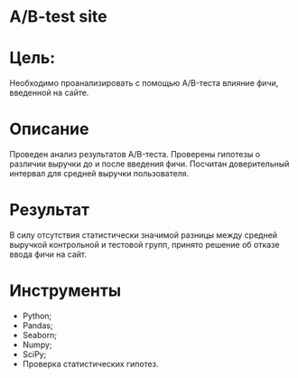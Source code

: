 # A/B-test site

# Цель:

Необходимо проанализировать с помощью A/B-теста влияние фичи, введенной на сайте.

# Описание

Проведен анализ результатов A/B-теста. 
Проверены гипотезы о различии выручки до и после введения фичи.
Посчитан доверительный интервал для средней выручки пользователя.

# Результат

В силу отсутствия статистически значимой разницы между средней выручкой контрольной и тестовой групп, принято решение об отказе ввода фичи на сайт.

# Инструменты
* Python;
* Pandas;
* Seaborn;
* Numpy;
* SciPy;
* Проверка статистических гипотез.
